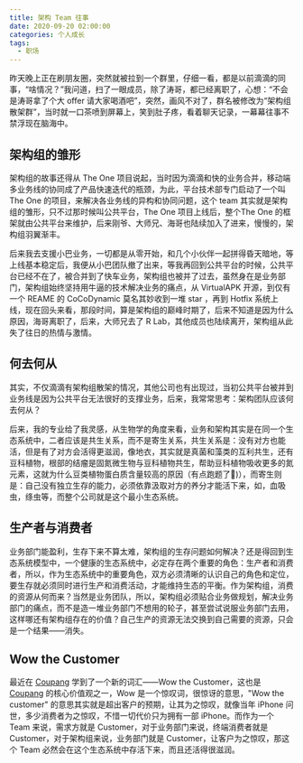 ```yaml
---
title: 架构 Team 往事
date: 2020-09-20 02:00:00
categories: 个人成长
tags:
  - 职场
---
```


昨天晚上正在刷朋友圈，突然就被拉到一个群里，仔细一看，都是以前滴滴的同事，“啥情况？”我问道，扫了一眼成员，除了涛哥，都已经离职了，心想：“不会是涛哥拿了个大 offer 请大家喝酒吧”，突然，画风不对了，群名被修改为“架构组散架群”，当时就一口茶喷到屏幕上，笑到肚子疼，看着聊天记录，一幕幕往事不禁浮现在脑海中。

## 架构组的雏形

架构组的故事还得从 The One 项目说起，当时因为滴滴和快的业务合并，移动端多业务线的协同成了产品快速迭代的瓶颈，为此，平台技术部专门启动了一个叫 The One 的项目，来解决各业务线的异构和协同问题，这个 team 其实就是架构组的雏形，只不过那时候叫公共平台，The One 项目上线后，整个The One 的框架就由公共平台来维护，后来刚爷、大师兄、海哥也陆续加入了进来，慢慢的，架构组羽翼渐丰。

后来我去支援小巴业务，一切都是从零开始，和几个小伙伴一起拼得昏天暗地，等上线基本稳定后，我便从小巴团队撤了出来，等我再回到公共平台的时候，公共平台已经不在了，被合并到了快车业务，架构组也被并了过去，虽然身在是业务部门，架构组始终坚持用牛逼的技术解决业务的痛点，从 VirtualAPK 开源，到仅有一个 REAME 的 CoCoDynamic 莫名其妙收到一堆 star ，再到 Hotfix 系统上线，现在回头来看，那段时间，算是架构组的巅峰时期了，后来不知道是因为什么原因，海哥离职了，后来，大师兄去了 R Lab，其他成员也陆续离开，架构组从此失了往日的热情与激情。

## 何去何从

其实，不仅滴滴有架构组散架的情况，其他公司也有出现过，当初公共平台被并到业务线是因为公共平台无法很好的支撑业务，后来，我常常思考：架构团队应该何去何从？

后来，我的专业给了我灵感，从生物学的角度来看，业务和架构其实是在同一个生态系统中，二者应该是共生关系，而不是寄生关系，共生关系是：没有对方也能活，但是有了对方会活得更滋润，像地衣，其实就是真菌和藻类的互利共生，还有豆科植物，根部的结瘤是固氮微生物与豆科植物共生，帮助豆科植物吸收更多的氮元素，这就为什么豆类植物蛋白质含量较高的原因（有点跑题了🤣)），而寄生则是：自己没有独立生存的能力，必须依靠汲取对方的养分才能活下来，如，血吸虫，绦虫等，而整个公司就是这个最小生态系统。

## 生产者与消费者

业务部门能盈利，生存下来不算太难，架构组的生存问题如何解决？还是得回到生态系统模型中，一个健康的生态系统中，必定存在两个重要的角色：生产者和消费者，所以，作为生态系统中的重要角色，双方必须清晰的认识自己的角色和定位，要生存就必须同时进行生产和消费活动，才能维持生态的平衡。作为架构组，消费的资源从何而来？当然是业务团队，所以，架构组必须贴合业务做规划，解决业务部门的痛点，而不是造一堆业务部门不想用的轮子，甚至尝试说服业务部门去用，这样哪还有架构组存在的价值？自己生产的资源无法交换到自己需要的资源，只会是一个结果——消失。

## Wow the Customer

最近在 [Coupang](https://boards.greenhouse.io/coupang) 学到了一个新的词汇——Wow the Customer，这也是 [Coupang](https://boards.greenhouse.io/coupang) 的核心价值观之一，Wow 是一个惊叹词，很惊讶的意思，"Wow the customer" 的意思其实就是超出客户的预期，让其为之惊叹，就像当年 iPhone 问世，多少消费者为之惊叹，不惜一切代价只为拥有一部 iPhone。而作为一个 Team 来说，需求方就是 Customer，对于业务部门来说，终端消费者就是 Customer，对于架构组来说，业务部门就是 Customer，让客户为之惊叹，那这个 Team 必然会在这个生态系统中存活下来，而且还活得很滋润。

